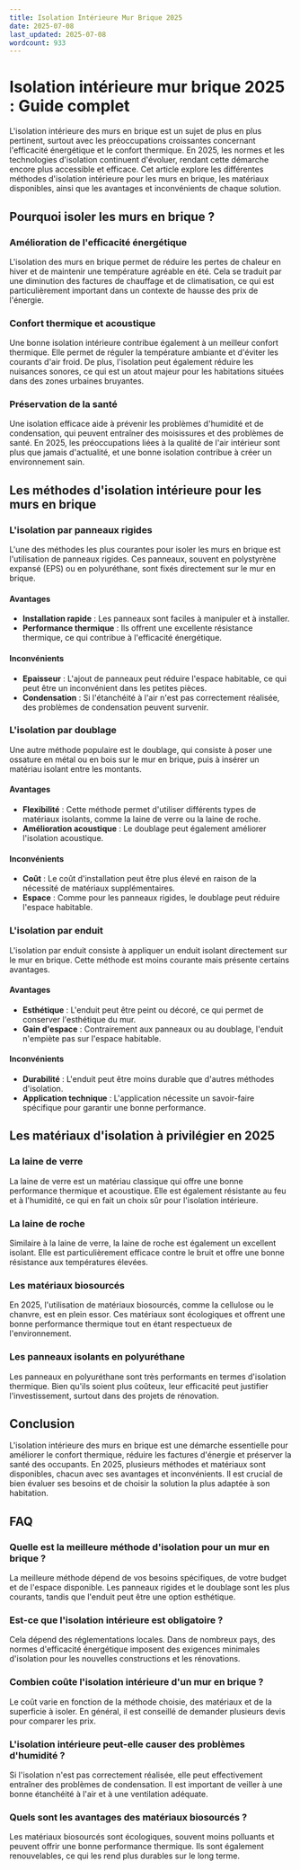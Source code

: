 ```yaml
---
title: Isolation Intérieure Mur Brique 2025
date: 2025-07-08
last_updated: 2025-07-08
wordcount: 933
---
```


# Isolation intérieure mur brique 2025 : Guide complet

L'isolation intérieure des murs en brique est un sujet de plus en plus pertinent, surtout avec les préoccupations croissantes concernant l'efficacité énergétique et le confort thermique. En 2025, les normes et les technologies d'isolation continuent d'évoluer, rendant cette démarche encore plus accessible et efficace. Cet article explore les différentes méthodes d'isolation intérieure pour les murs en brique, les matériaux disponibles, ainsi que les avantages et inconvénients de chaque solution.

## Pourquoi isoler les murs en brique ?

### Amélioration de l'efficacité énergétique

L'isolation des murs en brique permet de réduire les pertes de chaleur en hiver et de maintenir une température agréable en été. Cela se traduit par une diminution des factures de chauffage et de climatisation, ce qui est particulièrement important dans un contexte de hausse des prix de l'énergie.

### Confort thermique et acoustique

Une bonne isolation intérieure contribue également à un meilleur confort thermique. Elle permet de réguler la température ambiante et d'éviter les courants d'air froid. De plus, l'isolation peut également réduire les nuisances sonores, ce qui est un atout majeur pour les habitations situées dans des zones urbaines bruyantes.

### Préservation de la santé

Une isolation efficace aide à prévenir les problèmes d'humidité et de condensation, qui peuvent entraîner des moisissures et des problèmes de santé. En 2025, les préoccupations liées à la qualité de l'air intérieur sont plus que jamais d'actualité, et une bonne isolation contribue à créer un environnement sain.

## Les méthodes d'isolation intérieure pour les murs en brique

### L'isolation par panneaux rigides

L'une des méthodes les plus courantes pour isoler les murs en brique est l'utilisation de panneaux rigides. Ces panneaux, souvent en polystyrène expansé (EPS) ou en polyuréthane, sont fixés directement sur le mur en brique.

#### Avantages

- **Installation rapide** : Les panneaux sont faciles à manipuler et à installer.
- **Performance thermique** : Ils offrent une excellente résistance thermique, ce qui contribue à l'efficacité énergétique.

#### Inconvénients

- **Epaisseur** : L'ajout de panneaux peut réduire l'espace habitable, ce qui peut être un inconvénient dans les petites pièces.
- **Condensation** : Si l'étanchéité à l'air n'est pas correctement réalisée, des problèmes de condensation peuvent survenir.

### L'isolation par doublage

Une autre méthode populaire est le doublage, qui consiste à poser une ossature en métal ou en bois sur le mur en brique, puis à insérer un matériau isolant entre les montants.

#### Avantages

- **Flexibilité** : Cette méthode permet d'utiliser différents types de matériaux isolants, comme la laine de verre ou la laine de roche.
- **Amélioration acoustique** : Le doublage peut également améliorer l'isolation acoustique.

#### Inconvénients

- **Coût** : Le coût d'installation peut être plus élevé en raison de la nécessité de matériaux supplémentaires.
- **Espace** : Comme pour les panneaux rigides, le doublage peut réduire l'espace habitable.

### L'isolation par enduit

L'isolation par enduit consiste à appliquer un enduit isolant directement sur le mur en brique. Cette méthode est moins courante mais présente certains avantages.

#### Avantages

- **Esthétique** : L'enduit peut être peint ou décoré, ce qui permet de conserver l'esthétique du mur.
- **Gain d'espace** : Contrairement aux panneaux ou au doublage, l'enduit n'empiète pas sur l'espace habitable.

#### Inconvénients

- **Durabilité** : L'enduit peut être moins durable que d'autres méthodes d'isolation.
- **Application technique** : L'application nécessite un savoir-faire spécifique pour garantir une bonne performance.

## Les matériaux d'isolation à privilégier en 2025

### La laine de verre

La laine de verre est un matériau classique qui offre une bonne performance thermique et acoustique. Elle est également résistante au feu et à l'humidité, ce qui en fait un choix sûr pour l'isolation intérieure.

### La laine de roche

Similaire à la laine de verre, la laine de roche est également un excellent isolant. Elle est particulièrement efficace contre le bruit et offre une bonne résistance aux températures élevées.

### Les matériaux biosourcés

En 2025, l'utilisation de matériaux biosourcés, comme la cellulose ou le chanvre, est en plein essor. Ces matériaux sont écologiques et offrent une bonne performance thermique tout en étant respectueux de l'environnement.

### Les panneaux isolants en polyuréthane

Les panneaux en polyuréthane sont très performants en termes d'isolation thermique. Bien qu'ils soient plus coûteux, leur efficacité peut justifier l'investissement, surtout dans des projets de rénovation.

## Conclusion

L'isolation intérieure des murs en brique est une démarche essentielle pour améliorer le confort thermique, réduire les factures d'énergie et préserver la santé des occupants. En 2025, plusieurs méthodes et matériaux sont disponibles, chacun avec ses avantages et inconvénients. Il est crucial de bien évaluer ses besoins et de choisir la solution la plus adaptée à son habitation.

## FAQ

### Quelle est la meilleure méthode d'isolation pour un mur en brique ?

La meilleure méthode dépend de vos besoins spécifiques, de votre budget et de l'espace disponible. Les panneaux rigides et le doublage sont les plus courants, tandis que l'enduit peut être une option esthétique.

### Est-ce que l'isolation intérieure est obligatoire ?

Cela dépend des réglementations locales. Dans de nombreux pays, des normes d'efficacité énergétique imposent des exigences minimales d'isolation pour les nouvelles constructions et les rénovations.

### Combien coûte l'isolation intérieure d'un mur en brique ?

Le coût varie en fonction de la méthode choisie, des matériaux et de la superficie à isoler. En général, il est conseillé de demander plusieurs devis pour comparer les prix.

### L'isolation intérieure peut-elle causer des problèmes d'humidité ?

Si l'isolation n'est pas correctement réalisée, elle peut effectivement entraîner des problèmes de condensation. Il est important de veiller à une bonne étanchéité à l'air et à une ventilation adéquate.

### Quels sont les avantages des matériaux biosourcés ?

Les matériaux biosourcés sont écologiques, souvent moins polluants et peuvent offrir une bonne performance thermique. Ils sont également renouvelables, ce qui les rend plus durables sur le long terme.